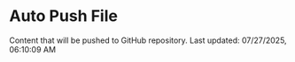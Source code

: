 # Auto Push File

Content that will be pushed to GitHub repository.
Last updated: 07/27/2025, 06:10:09 AM